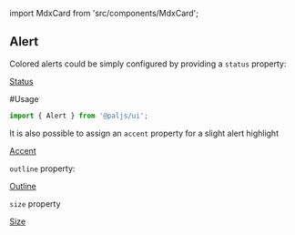 import MdxCard from 'src/components/MdxCard';

<MdxCard>

## Alert

Colored alerts could be simply configured by providing a `status` property:

[Status](demo://Status.tsx)

</MdxCard>

<MdxCard>

#Usage

```js
import { Alert } from '@paljs/ui';
```

It is also possible to assign an `accent` property for a slight alert highlight

[Accent](demo://Accent.tsx)

</MdxCard>

<MdxCard>

`outline` property:

[Outline](demo://Outline.tsx)

</MdxCard>

<MdxCard>

`size` property

[Size](demo://Size.tsx)

</MdxCard>